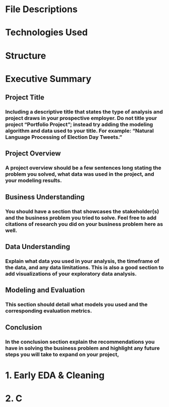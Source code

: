 # File Descriptions
# Technologies Used
# Structure
# Executive Summary
## Project Title
### Including a descriptive title that states the type of analysis and project draws in your prospective employer. Do not title your project “Portfolio Project”; instead try adding the modeling algorithm and data used to your title. For example: “Natural Language Processing of Election Day Tweets.”
## Project Overview
### A project overview should be a few sentences long stating the problem you solved, what data was used in the project, and your modeling results.
## Business Understanding
### You should have a section that showcases the stakeholder(s) and the business problem you tried to solve. Feel free to add citations of research you did on your business problem here as well.
## Data Understanding
### Explain what data you used in your analysis, the timeframe of the data, and any data limitations. This is also a good section to add visualizations of your exploratory data analysis.
## Modeling and Evaluation
### This section should detail what models you used and the corresponding evaluation metrics.
## Conclusion
### In the conclusion section explain the recommendations you have in solving the business problem and highlight any future steps you will take to expand on your project,
# 1. Early EDA & Cleaning
# 2. C
